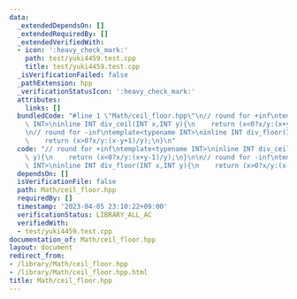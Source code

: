```yaml
---
data:
  _extendedDependsOn: []
  _extendedRequiredBy: []
  _extendedVerifiedWith:
  - icon: ':heavy_check_mark:'
    path: test/yuki4459.test.cpp
    title: test/yuki4459.test.cpp
  _isVerificationFailed: false
  _pathExtension: hpp
  _verificationStatusIcon: ':heavy_check_mark:'
  attributes:
    links: []
  bundledCode: "#line 1 \"Math/ceil_floor.hpp\"\n// round for +inf\ntemplate<typename\
    \ INT>\ninline INT div_ceil(INT x,INT y){\n    return (x<0?x/y:(x+y-1)/y);\n}\n\
    \n// round for -inf\ntemplate<typename INT>\ninline INT div_floor(INT x,INT y){\n\
    \    return (x>0?x/y:(x-y+1)/y);\n}\n"
  code: "// round for +inf\ntemplate<typename INT>\ninline INT div_ceil(INT x,INT\
    \ y){\n    return (x<0?x/y:(x+y-1)/y);\n}\n\n// round for -inf\ntemplate<typename\
    \ INT>\ninline INT div_floor(INT x,INT y){\n    return (x>0?x/y:(x-y+1)/y);\n}"
  dependsOn: []
  isVerificationFile: false
  path: Math/ceil_floor.hpp
  requiredBy: []
  timestamp: '2023-04-05 23:10:22+09:00'
  verificationStatus: LIBRARY_ALL_AC
  verifiedWith:
  - test/yuki4459.test.cpp
documentation_of: Math/ceil_floor.hpp
layout: document
redirect_from:
- /library/Math/ceil_floor.hpp
- /library/Math/ceil_floor.hpp.html
title: Math/ceil_floor.hpp
---
```

